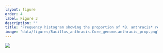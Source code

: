```yaml
---
layout: figure
order: 4
label: Figure 3
description: ""
title: "Frequency histogram showing the proportion of *B. anthracis* reads / *Bacillus* reads for a collection of pure isolate samples from the genus *Bacillus*. "
image: "data/figures/Bacillus_anthracis.Core_genome.anthracis_prop.png"
---
```

<img src="{{ site.baseurl }}/data/figures/Bacillus_anthracis.Core_genome.png">
